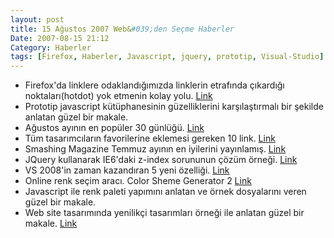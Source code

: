 ```yaml
---
layout: post
title: 15 Ağustos 2007 Web&#039;den Seçme Haberler
Date: 2007-08-15 21:12
Category: Haberler
tags: [Firefox, Haberler, Javascript, jquery, prototip, Visual-Studio]
---
```


-   Firefox'da linklere odaklandığımızda linklerin etrafında çıkardığı
    noktaları(hotdot) yok etmenin kolay yolu. [Link][]
-   Prototip javascript kütüphanesinin güzelliklerini karşılaştırmalı
    bir şekilde anlatan güzel bir makale.
-   Ağustos ayının en popüler 30 günlüğü. [Link][2]
-   Tüm tasarımcıların favorilerine eklemesi gereken 10 link. [Link][3]
-   Smashing Magazine Temmuz ayının en iyilerini yayınlamış. [Link][4]
-   JQuery kullanarak IE6'daki z-index sorununun çözüm örneği. [Link][5]
-   VS 2008'in zaman kazandıran 5 yeni özelliği. [Link][6]
-   Online renk seçim aracı. Color Sheme Generator 2 [Link][7]
-   Javascript ile renk paleti yapımını anlatan ve örnek dosyalarını
    veren güzel bir makale. 
-   Web site tasarımında yenilikçi tasarımları örneği ile anlatan güzel
    bir makale. [Link][9]


  [Link]: http://seo-nola.blogspot.com/2007/08/remove-dotted-border-around-link-in.html
    "link etrafındaki noktalar"
  [2]: http://www.ebizmba.com/articles/popular-blogs.html
    "popüler günlük"
  [3]: http://designer-daily.com/10-lists-every-designer-should-bookmark-323
    "Favorine ekle"
  [4]: http://www.smashingmagazine.com/2007/08/14/best-of-july-2007/
    "Temmuz ayının en iyileri"
  [5]: http://brandonaaron.net/docs/bgiframe/ "z-index"
  [6]: http://blogs.msdn.com/ronang/archive/2007/08/14/take-5-5-time-saving-features-in-vs-2008.aspx
    "VS.Net 2008"
  [7]: http://www.wellstyled.com/tools/colorscheme2/index-en.html
    "Color Sheme Generator 2"
  [9]: http://www.digital-web.com/articles/designing_the_future_of/
    "Geleceğin Tasarımı"
